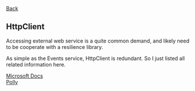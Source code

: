 [Back](../dotnet-backend.md)

## HttpClient 

Accessing external web service is a quite common demand, and likely need to be cooperate with a resilience library.

As simple as the Events service, HttpClient is redundant. So I just listed all related information here.

[Microsoft Docs](https://docs.microsoft.com/en-us/aspnet/core/fundamentals/http-requests?view=aspnetcore-2.1)  
[Polly](https://github.com/App-vNext/Polly/wiki/Polly-and-HttpClientFactory)
